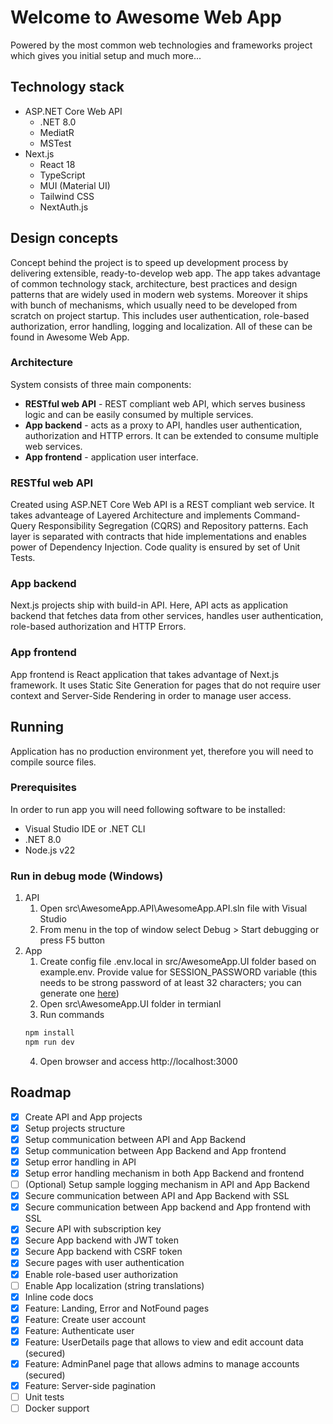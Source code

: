 # Welcome to Awesome Web App

Powered by the most common web technologies and frameworks project which gives you initial setup and much more...

## Technology stack

- ASP.NET Core Web API
  - .NET 8.0
  - MediatR
  - MSTest
- Next.js
  - React 18
  - TypeScript
  - MUI (Material UI)
  - Tailwind CSS
  - NextAuth.js

## Design concepts

Concept behind the project is to speed up development process by delivering extensible, ready-to-develop web app. The app takes advantage of common technology stack, architecture, best practices and design patterns that are widely used in modern web systems. Moreover it ships with bunch of mechanisms, which usually need to be developed from scratch on project startup. This includes user authentication, role-based authorization, error handling, logging and localization. All of these can be found in Awesome Web App.

### Architecture

System consists of three main components: 
- **RESTful web API** - REST compliant web API, which serves business logic and can be easily consumed by multiple services.
- **App backend** - acts as a proxy to API, handles user authentication, authorization and HTTP errors. It can be extended to consume multiple web services. 
- **App frontend** - application user interface.

### RESTful web API

Created using ASP.NET Core Web API is a REST compliant web service. It takes advanteage of Layered Architecture and implements Command-Query Responsibility Segregation (CQRS) and Repository patterns. Each layer is separated with contracts that hide implementations and enables power of Dependency Injection. Code quality is ensured by set of Unit Tests.

### App backend

Next.js projects ship with build-in API. Here, API acts as application backend that fetches data from other services, handles user authentication, role-based authorization and HTTP Errors.   

### App frontend

App frontend is React application that takes advantage of Next.js framework. It uses Static Site Generation for pages that do not require user context and Server-Side Rendering in order to manage user access.

## Running

Application has no production environment yet, therefore you will need to compile source files.

### Prerequisites

In order to run app you will need following software to be installed:
- Visual Studio IDE or .NET CLI
- .NET 8.0
- Node.js v22

### Run in debug mode (Windows)

1. API
    1. Open src\AwesomeApp.API\AwesomeApp.API.sln file with Visual Studio
    2. From menu in the top of window select Debug > Start debugging or press F5 button
2. App
    1. Create config file .env.local in src/AwesomeApp.UI folder based on example.env. Provide value for SESSION_PASSWORD variable (this needs to be strong password of at least 32 characters; you can generate one [here](https://1password.com/password-generator/))
    2. Open src\AwesomeApp.UI folder in termianl
    3. Run commands 
    ``` bash
    npm install
    npm run dev
    ```
    4. Open browser and access http://localhost:3000

## Roadmap

- [x] Create API and App projects
- [x] Setup projects structure
- [x] Setup communication between API and App Backend
- [x] Setup communication between App Backend and App frontend
- [x] Setup error handling in API
- [x] Setup error handling mechanism in both App Backend and frontend
- [ ] (Optional) Setup sample logging mechanism in API and App Backend
- [x] Secure communication between API and App Backend with SSL
- [x] Secure communication between App backend and App frontend with SSL
- [x] Secure API with subscription key
- [x] Secure App backend with JWT token
- [x] Secure App backend with CSRF token
- [x] Secure pages with user authentication
- [x] Enable role-based user authorization
- [ ] Enable App localization (string translations)
- [x] Inline code docs
- [x] Feature: Landing, Error and NotFound pages
- [x] Feature: Create user account
- [x] Feature: Authenticate user
- [x] Feature: UserDetails page that allows to view and edit account data (secured)
- [x] Feature: AdminPanel page that allows admins to manage accounts (secured)
- [x] Feature: Server-side pagination
- [ ] Unit tests
- [ ] Docker support
